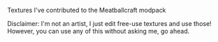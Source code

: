 Textures I've contributed to the Meatballcraft modpack

Disclaimer: I'm not an artist, I just edit free-use textures and use those! However, you can use any of this without asking me, go ahead.
